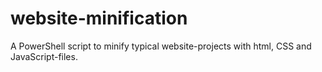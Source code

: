 # website-minification
A PowerShell script to minify typical website-projects with html, CSS and JavaScript-files.
